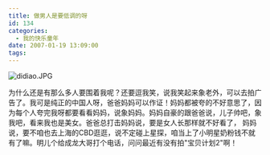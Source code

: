 ```yaml
---
title: 做男人是要低调的呀
id: 134
categories:
  - 我的快乐童年
date: 2007-01-19 13:09:00
tags:
---
```


<div class="item-title"><span class="itemOpr" id="itemId_30340888"/>

![didiao.JPG](http://www.candreams.com/images/2007/06/didiao-tn.jpg "didiao.JPG")

<div class="item-label"><span class="itemOpr">为什么还是有那么多人要围着我呢？还要逗我笑，说我笑起来象老外，可以去拍广告了。我可是纯正的中国人呀，爸爸妈妈可以作证！妈妈都被夸的不好意思了，因为每个人夸完我呀都要看看妈妈，说象妈妈。妈妈自豪的跟爸爸说，儿子帅吧，象我吧，看来我也是美女。爸爸总打击妈妈说，要是女人长那样就不好看了， 妈妈说，要不咱也去上海的CBD逛逛，说不定碰上星探，咱当上了小明星奶粉钱不就有了嘛。明儿个给成龙大哥打个电话，问问最近有没有拍"宝贝计划2"啊！</span></div>
</div>